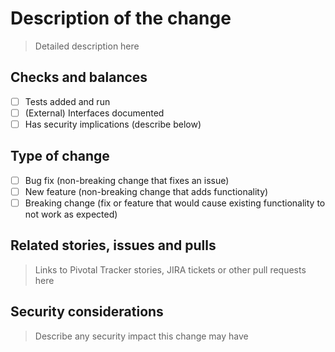 # Description of the change
> Detailed description here

## Checks and balances
- [ ] Tests added and run
- [ ] (External) Interfaces documented
- [ ] Has security implications (describe below)

## Type of change
- [ ] Bug fix (non-breaking change that fixes an issue)
- [ ] New feature (non-breaking change that adds functionality)
- [ ] Breaking change (fix or feature that would cause existing
functionality to not work as expected)

## Related stories, issues and pulls
> Links to Pivotal Tracker stories, JIRA tickets or other pull requests here

## Security considerations
> Describe any security impact this change may have
